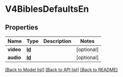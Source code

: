 # V4BiblesDefaultsEn

## Properties
Name | Type | Description | Notes
------------ | ------------- | ------------- | -------------
**video** | [**Id**](Id.md) |  | [optional] 
**audio** | [**Id**](Id.md) |  | [optional] 

[[Back to Model list]](../README.md#documentation-for-models) [[Back to API list]](../README.md#documentation-for-api-endpoints) [[Back to README]](../README.md)


